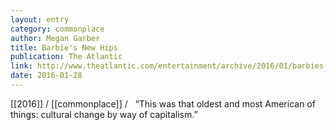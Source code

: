 ```yaml
---
layout: entry
category: commonplace
author: Megan Garber
title: Barbie's New Hips
publication: The Atlantic
link: http://www.theatlantic.com/entertainment/archive/2016/01/barbies-hips-dont-lie/432741/
date: 2016-01-28
---
```


[[2016]] / [[commonplace]] / 
 
“This was that oldest and most American of things: cultural change by way of capitalism.”


